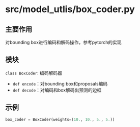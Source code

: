# src/model_utlis/box_coder.py

## 主要作用

对bounding box进行编码和解码操作，参考pytorch的实现

## 模块

`class BoxCoder`: 编码解码器

- `def encode`：对bounding box和proposals编码
- `def decode`：对编码和box解码出预测的边框

## 示例

~~~python
box_coder = BoxCoder(weights=(10., 10., 5., 5.))
~~~

